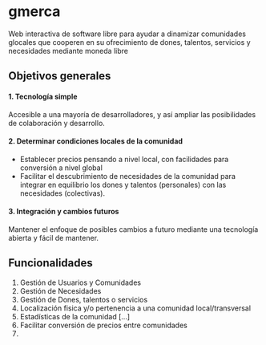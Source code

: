 # gmerca
Web interactiva de software libre para ayudar a dinamizar comunidades glocales que cooperen en su ofrecimiento de dones, talentos, servicios y necesidades mediante moneda libre

## Objetivos generales
#### 1. Tecnología simple
Accesible a una mayoría de desarrolladores, y así ampliar las posibilidades de colaboración y desarrollo.

#### 2. Determinar condiciones locales de la comunidad
- Establecer precios pensando a nivel local, con facilidades para conversión a nivel global
- Facilitar el descubrimiento de necesidades de la comunidad para integrar en equilibrio los dones y talentos (personales) con las necesidades (colectivas).

#### 3. Integración y cambios futuros
Mantener el enfoque de posibles cambios a futuro mediante una tecnología abierta y fácil de mantener.

## Funcionalidades
1. Gestión de Usuarios y Comunidades
2. Gestión de Necesidades
3. Gestión de Dones, talentos o servicios
4. Localización fisica y/o pertenencia a una comunidad local/transversal
5. Estadísticas de la comunidad [...]
6. Facilitar conversión de precios entre comunidades
7. 
